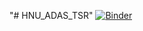 "# HNU_ADAS_TSR" 
[![Binder](https://mybinder.org/badge_logo.svg)](https://mybinder.org/v2/gh/d1gg4h/HNU_ADAS_TSR/master)
